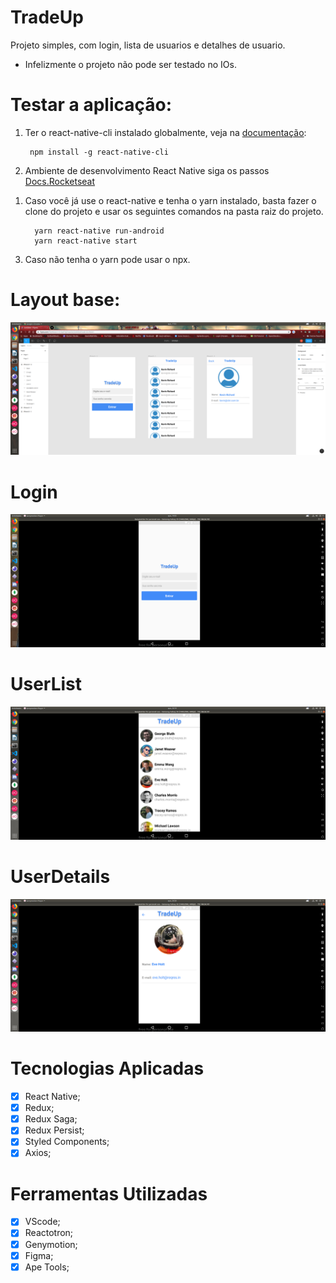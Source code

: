 # TradeUp

Projeto simples, com login, lista de usuarios e detalhes de usuario.

- Infelizmente o projeto não pode ser testado no IOs.

# Testar a aplicação:

1. Ter o react-native-cli instalado globalmente, veja na [documentação](https://facebook.github.io/react-native/docs/getting-started):

   ```
    npm install -g react-native-cli
   ```

2. Ambiente de desenvolvimento React Native siga os passos [Docs.Rocketseat](https://docs.rocketseat.dev/ambiente-react-native/introducao)

1) Caso você já use o react-native e tenha o yarn instalado, basta fazer o clone do projeto e usar os seguintes comandos na pasta raiz do projeto.

   ```
     yarn react-native run-android
     yarn react-native start
   ```

3. Caso não tenha o yarn pode usar o npx.

# Layout base:

<img src="assets/Figma.png" heigth="480"/>

# Login

<img src="assets/login.png" heigth="480" width="600" />

# UserList

<img src="assets/UserList.png" heigth="480" width="600" />

# UserDetails

<img src="assets/UserDetails.png" heigth="480" width="600" />

# Tecnologias Aplicadas

- [x] React Native;
- [x] Redux;
- [x] Redux Saga;
- [x] Redux Persist;
- [x] Styled Components;
- [x] Axios;

# Ferramentas Utilizadas

- [x] VScode;
- [x] Reactotron;
- [x] Genymotion;
- [x] Figma;
- [x] Ape Tools;
